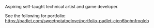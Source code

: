 ## 

Aspiring self-taught technical artist and game developer.

See the following for portfolio: https://padlet.com/sweetpotatoelove/portfolio-padlet-cicp6bqhnfroqlcb




<!--
**EmmyVoita/EmmyVoita** is a ✨ _special_ ✨ repository because its `README.md` (this file) appears on your GitHub profile.

Here are some ideas to get you started:

- 🔭 I’m currently working on ...
- 🌱 I’m currently learning ...
- 👯 I’m looking to collaborate on ...
- 🤔 I’m looking for help with ...
- 💬 Ask me about ...
- 📫 How to reach me: ...
- 😄 Pronouns: ...
- ⚡ Fun fact: ...
-->
